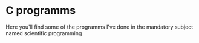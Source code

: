 # C programms

Here you'll find some of the programms I've done in the mandatory subject named scientific programming

